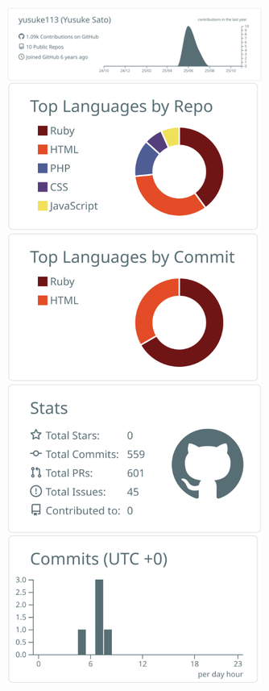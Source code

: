[![](https://raw.githubusercontent.com/yusuke113/yusuke113/main/profile-summary-card-output/default/0-profile-details.svg)](https://github.com/vn7n24fzkq/github-profile-summary-cards)
[![](https://raw.githubusercontent.com/yusuke113/yusuke113/main/profile-summary-card-output/default/1-repos-per-language.svg)](https://github.com/vn7n24fzkq/github-profile-summary-cards) [![](https://raw.githubusercontent.com/yusuke113/yusuke113/main/profile-summary-card-output/default/2-most-commit-language.svg)](https://github.com/vn7n24fzkq/github-profile-summary-cards)
[![](https://raw.githubusercontent.com/yusuke113/yusuke113/main/profile-summary-card-output/default/3-stats.svg)](https://github.com/vn7n24fzkq/github-profile-summary-cards) [![](https://raw.githubusercontent.com/yusuke113/yusuke113/main/profile-summary-card-output/default/4-productive-time.svg)](https://github.com/vn7n24fzkq/github-profile-summary-cards)
